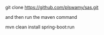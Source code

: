 git clone https://github.com/plswamy/sas.git

and then run the maven command   

mvn clean install spring-boot:run

